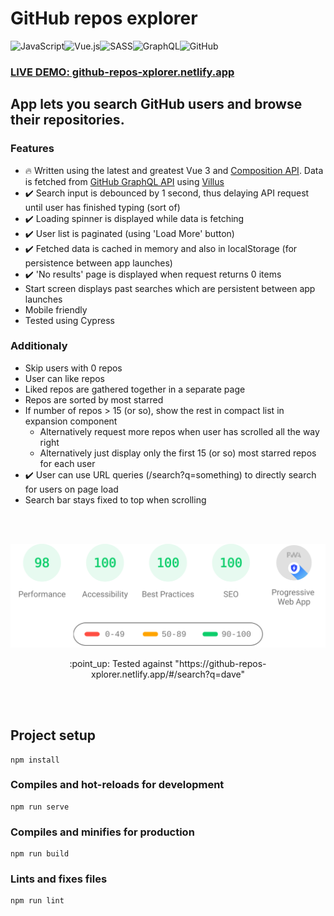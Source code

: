 # GitHub repos explorer

<img alt="JavaScript" src="https://img.shields.io/badge/javascript-%23323330.svg?style=for-the-badge&logo=javascript&logoColor=%23F7DF1E"/><img alt="Vue.js" src="https://img.shields.io/badge/vuejs-%2335495e.svg?style=for-the-badge&logo=vue-dot-js&logoColor=%234FC08D"/><img alt="SASS" src="https://img.shields.io/badge/SASS-hotpink.svg?style=for-the-badge&logo=SASS&logoColor=white"/><img alt="GraphQL" src="https://img.shields.io/badge/-GraphQL-E10098?style=for-the-badge&logo=graphql"/><img alt="GitHub" src="https://img.shields.io/badge/github-%23121011.svg?style=for-the-badge&logo=github&logoColor=white"/>

### [LIVE DEMO: github-repos-xplorer.netlify.app](https://github-repos-xplorer.netlify.app/#/)

## App lets you search GitHub users and browse their repositories. 

### Features
- :fire: Written using the latest and greatest Vue 3 and [Composition API](https://v3.vuejs.org/guide/composition-api-introduction.html#why-composition-api). Data is fetched from [GitHub GraphQL API](https://docs.github.com/en/graphql) using [Villus](https://villus.logaretm.com/)
- :heavy_check_mark: Search input is debounced by 1 second, thus delaying API request until user has finished typing (sort of)
- :heavy_check_mark: Loading spinner is displayed while data is fetching
- :heavy_check_mark: User list is paginated (using 'Load More' button)
- :heavy_check_mark: Fetched data is cached in memory and also in localStorage (for persistence between app launches)
- :heavy_check_mark: 'No results' page is displayed when request returns 0 items
- Start screen displays past searches which are persistent between app launches
- Mobile friendly
- Tested using Cypress


### Additionaly
- Skip users with 0 repos
- User can like repos
- Liked repos are gathered together in a separate page
- Repos are sorted by most starred
- If number of repos > 15 (or so), show the rest in compact list in expansion component 
  - Alternatively request more repos when user has scrolled all the way right
  - Alternatively just display only the first 15 (or so) most starred repos for each user
- :heavy_check_mark: User can use URL queries (/search?q=something) to directly search for users on page load 
- Search bar stays fixed to top when scrolling  

<br />  
<br />  


<p align="center">
    <img src="./lighthouse.svg" width="600px">
</p>
<p align="center">
:point_up: Tested against "https://github-repos-xplorer.netlify.app/#/search?q=dave"  
</p>

<br />  
<br />  


## Project setup
```
npm install
```

### Compiles and hot-reloads for development
```
npm run serve
```

### Compiles and minifies for production
```
npm run build
```

### Lints and fixes files
```
npm run lint
```
